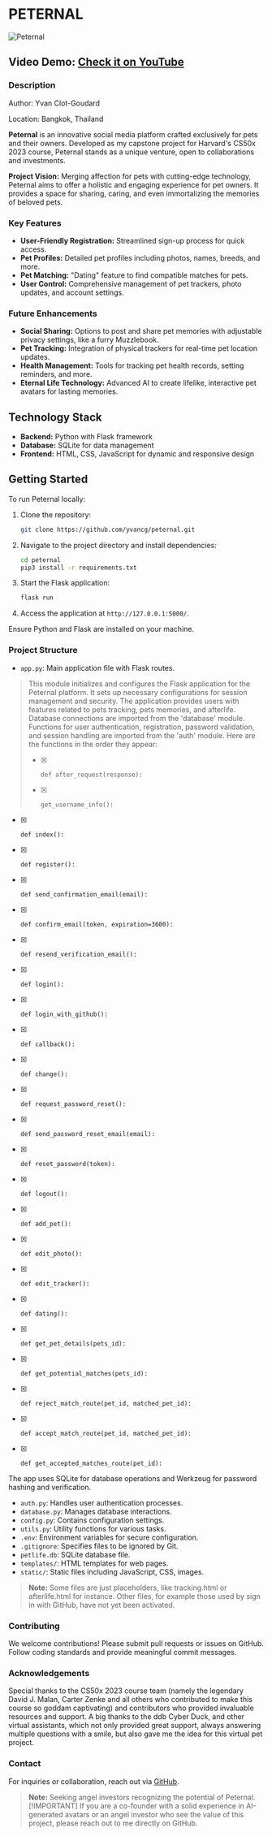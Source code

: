# PETERNAL

![Peternal](/static/peternal-logo.png)

## Video Demo: [Check it on YouTube](https://youtu.be/Nf9Ip7SxoKg)

### Description

Author: Yvan Clot-Goudard

Location: Bangkok, Thailand

**Peternal** is an innovative social media platform crafted exclusively for pets and their owners. Developed as my capstone project for Harvard's CS50x 2023 course, Peternal stands as a unique venture, open to collaborations and investments.

**Project Vision:** Merging affection for pets with cutting-edge technology, Peternal aims to offer a holistic and engaging experience for pet owners. It provides a space for sharing, caring, and even immortalizing the memories of beloved pets.

### Key Features

- **User-Friendly Registration:** Streamlined sign-up process for quick access.
- **Pet Profiles:** Detailed pet profiles including photos, names, breeds, and more.
- **Pet Matching:** "Dating" feature to find compatible matches for pets.
- **User Control:** Comprehensive management of pet trackers, photo updates, and account settings.

### Future Enhancements

- **Social Sharing:** Options to post and share pet memories with adjustable privacy settings, like a furry Muzzlebook.
- **Pet Tracking:** Integration of physical trackers for real-time pet location updates.
- **Health Management:** Tools for tracking pet health records, setting reminders, and more.
- **Eternal Life Technology:** Advanced AI to create lifelike, interactive pet avatars for lasting memories.

## Technology Stack

- **Backend:** Python with Flask framework
- **Database:** SQLite for data management
- **Frontend:** HTML, CSS, JavaScript for dynamic and responsive design

## Getting Started

To run Peternal locally:

1. Clone the repository:

   ```bash
   git clone https://github.com/yvancg/peternal.git
   ```

2. Navigate to the project directory and install dependencies:

   ```bash
   cd peternal
   pip3 install -r requirements.txt
   ```

3. Start the Flask application:

   ```bash
   flask run
   ```

4. Access the application at `http://127.0.0.1:5000/`.

Ensure Python and Flask are installed on your machine.

### Project Structure

- `app.py`: Main application file with Flask routes.
>This module initializes and configures the Flask application for the Peternal platform. 
>It sets up necessary configurations for session management and security. The application 
>provides users with features related to pets tracking, pets memories, and afterlife. 
>Database connections are imported from the 'database' module. Functions for user authentication, 
>registration, password validation, and session handling are imported from the 'auth' module.
>Here are the functions in the order they appear:
>- [x]     def after_request(response):
>- [x]     get_username_info():
- [x]     def index():
- [x]     def register():
- [x]     def send_confirmation_email(email):
- [x]     def confirm_email(token, expiration=3600):
- [x]     def resend_verification_email():
- [x]     def login():
- [x]     def login_with_github():
- [x]     def callback():
- [x]     def change():
- [x]     def request_password_reset():
- [x]     def send_password_reset_email(email):
- [x]     def reset_password(token):
- [x]     def logout():
- [x]     def add_pet():
- [x]     def edit_photo():
- [x]     def edit_tracker():
- [x]     def dating():
- [x]     def get_pet_details(pets_id):
- [x]     def get_potential_matches(pets_id):
- [x]     def reject_match_route(pet_id, matched_pet_id):
- [x]     def accept_match_route(pet_id, matched_pet_id):
- [x]     def get_accepted_matches_route(pet_id):
The app uses SQLite for database operations and Werkzeug for password hashing and verification.
- `auth.py`: Handles user authentication processes.
- `database.py`: Manages database interactions.
- `config.py`: Contains configuration settings.
- `utils.py`: Utility functions for various tasks.
- `.env`: Environment variables for secure configuration.
- `.gitignore`: Specifies files to be ignored by Git.
- `petlife.db`: SQLite database file.
- `templates/`: HTML templates for web pages.
- `static/`: Static files including JavaScript, CSS, images.

> **Note:** Some files are just placeholders, like tracking.html or afterlife.html for instance. Other files, for example those used by sign in with GitHub, have not yet been activated.

### Contributing

We welcome contributions! Please submit pull requests or issues on GitHub. Follow coding standards and provide meaningful commit messages.

### Acknowledgements

Special thanks to the CS50x 2023 course team (namely the legendary David J. Malan, Carter Zenke and all others who contributed to make this course so goddam captivating) and contributors who provided invaluable resources and support. A big thanks to the ddb Cyber Duck, and other virtual assistants, which not only provided great support, always answering multiple questions with a smile, but also gave me the idea for this virtual pet project.

### Contact

For inquiries or collaboration, reach out via [GitHub](https://github.com/yvancg).

> **Note:** Seeking angel investors recognizing the potential of Peternal.
> [!IMPORTANT]
> If you are a co-founder with a solid experience in AI-generated avatars
> or an angel investor who see the value of this project, please reach out to me directly on GitHub.
